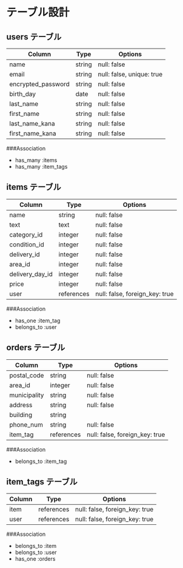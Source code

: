 # テーブル設計

## users テーブル

| Column             | Type   | Options                    |
| ------------------ | ------ | -------------------------- |
| name               | string | null: false                |
| email              | string | null: false, unique: true  |
| encrypted_password | string | null: false                |
| birth_day          | date   | null: false                |
| last_name          | string | null: false                |
| first_name         | string | null: false                |
| last_name_kana     | string | null: false                |
| first_name_kana    | string | null: false                |

###Association
- has_many :items
- has_many :item_tags

## items テーブル

| Column          | Type          | Options                        |
| --------------- | ------------- | ------------------------------ |
| name            | string        | null: false                    |
| text            | text          | null: false                    |
| category_id     | integer       | null: false                    |
| condition_id    | integer       | null: false                    |
| delivery_id     | integer       | null: false                    |
| area_id         | integer       | null: false                    |
| delivery_day_id | integer       | null: false                    |
| price           | integer       | null: false                    |
| user            | references    | null: false, foreign_key: true |

###Association
- has_one :item_tag
- belongs_to :user

## orders テーブル

| Column              | Type         | Options                         |
| ------------------- | ------------ | ------------------------------- |
| postal_code         | string       | null: false                     |
| area_id             | integer      | null: false                     |
| municipality        | string       | null: false                     |
| address             | string       | null: false                     |
| building            | string       |                                 |
| phone_num           | string       | null: false                     |
| item_tag            | references   | null: false, foreign_key: true  |

###Association
- belongs_to :item_tag

## item_tags テーブル

| Column              | Type         | Options                         |
| ------------------- | ------------ | ------------------------------- |
| item                | references   | null: false, foreign_key: true  |
| user                | references   | null: false, foreign_key: true  |

###Association
- belongs_to :item
- belongs_to :user
- has_one :orders